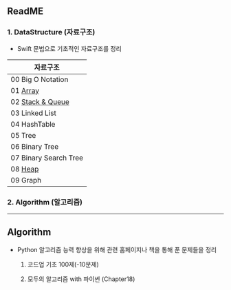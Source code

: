 ## ReadME

### 1. DataStructure (자료구조)

- Swift 문법으로 기초적인 자료구조를 정리

| 자료구조                                                     |
| ------------------------------------------------------------ |
| 00 Big O Notation                                            |
| 01 [Array](https://github.com/suhyeon4820/Algorithm/blob/master/%5BDataStructure%5D%2001%20Array.md) |
| 02 [Stack & Queue](https://github.com/suhyeon4820/Algorithm/blob/master/%5BDataStructure%5D%2002%20Stack%20%26%20Queue.md) |
| 03 Linked List                                               |
| 04 HashTable                                                 |
| 05 Tree                                                      |
| 06 Binary Tree                                               |
| 07 Binary Search Tree                                        |
| 08 [Heap](https://github.com/suhyeon4820/Algorithm/blob/master/%5BDataStructure%5D%2008%20Heap.md) |
| 09 Graph                                                     |



### 2. Algorithm (알고리즘)





---



##  Algorithm

- Python 알고리즘 능력 향상을 위해 관련 홈페이지나 책을 통해 푼 문제들을 정리

  1) 코드업 기초 100제(-10문제)
  
  2) 모두의 알고리즘 with 파이썬 (Chapter18)

